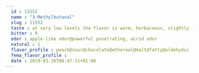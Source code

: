 ```yaml
---
  id : 11552
  name : "3-Methylbutanal"
  slug : 11552
  taste : at very low levels the flavor is warm, herbaceous, slightly fruit, and nut-like
  bitter : 0
  odor : apple-like odor@powerful penetrating, acrid odor
  natural : 1
  flavor_profile : peach@sour@chocolate@ethereal@malt@fatty@aldehydic
  fema_flavor_profile : 
  date : 2019-03-26T08:47:11+01:00
---
```



